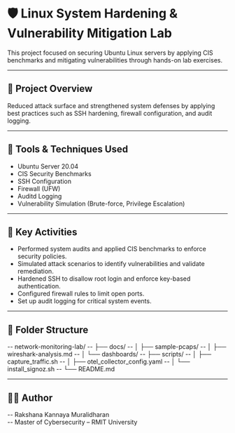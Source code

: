 # 🛡️ Linux System Hardening & Vulnerability Mitigation Lab

This project focused on securing Ubuntu Linux servers by applying CIS benchmarks and mitigating vulnerabilities through hands-on lab exercises.

---

## 📌 Project Overview

Reduced attack surface and strengthened system defenses by applying best practices such as SSH hardening, firewall configuration, and audit logging.

---

## 🔧 Tools & Techniques Used

- Ubuntu Server 20.04  
- CIS Security Benchmarks  
- SSH Configuration  
- Firewall (UFW)  
- Auditd Logging  
- Vulnerability Simulation (Brute-force, Privilege Escalation)

---

## 🧩 Key Activities

- Performed system audits and applied CIS benchmarks to enforce security policies.  
- Simulated attack scenarios to identify vulnerabilities and validate remediation.  
- Hardened SSH to disallow root login and enforce key-based authentication.  
- Configured firewall rules to limit open ports.  
- Set up audit logging for critical system events.

---

## 📁 Folder Structure

-- network-monitoring-lab/
-- ├── docs/
-- │   ├── sample-pcaps/
-- │   ├── wireshark-analysis.md
-- │   └── dashboards/
-- ├── scripts/
-- │   ├── capture_traffic.sh
-- │   ├── otel_collector_config.yaml
-- │   └── install_signoz.sh
-- └── README.md


---

## 👩‍💻 Author

-- Rakshana Kannaya Muralidharan  
-- Master of Cybersecurity – RMIT University  
